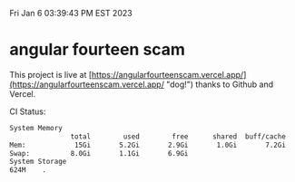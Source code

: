 Fri Jan  6 03:39:43 PM EST 2023

# angular fourteen scam


This project is live at [https://angularfourteenscam.vercel.app/](https://angularfourteenscam.vercel.app/ "dog!") thanks to Github and Vercel.

CI Status: 

```bash
System Memory
               total        used        free      shared  buff/cache   available
Mem:            15Gi       5.2Gi       2.9Gi       1.0Gi       7.2Gi       8.8Gi
Swap:          8.0Gi       1.1Gi       6.9Gi
System Storage
624M	.
```
